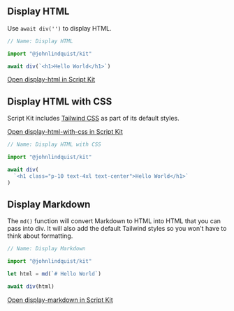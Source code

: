<meta url="https://github.com/johnlindquist/kit/discussions/818">
<meta id="D_kwDOEu7MBc4AP-jj">
<meta sectionId="1">
<meta title="HTML and Markdown">
<meta section="Essentials">
<meta i="0">    
<meta path="docs/display-html-and-markdown">

## Display HTML

Use `await div('')` to display HTML.

```js
// Name: Display HTML

import "@johnlindquist/kit"

await div(`<h1>Hello World</h1>`)
```

[Open display-html in Script Kit](https://scriptkit.com/api/new?name=display-html&url=https://gist.githubusercontent.com/johnlindquist/ba1d6754436d898f8cebe8558647e720/raw/468e99941e8c63eff51ba24b6cb7c86bb9dd70fe/display-html.js")

## Display HTML with CSS

Script Kit includes [Tailwind CSS](https://tailwindcss.com/) as part of its default styles.

[Open display-html-with-css in Script Kit](https://scriptkit.com/api/new?name=display-html-with-css&url=https://gist.githubusercontent.com/johnlindquist/18f9790d737f299ede36b54c9495035e/raw/1d80190f0cfce860078cec799fd614bd6f49a474/display-html-with-css.js")

```js
// Name: Display HTML with CSS

import "@johnlindquist/kit"

await div(
  `<h1 class="p-10 text-4xl text-center">Hello World</h1>`
)
```

## Display Markdown

The `md()` function will convert Markdown to HTML into HTML that you can pass into div. It will also add the default Tailwind styles so you won't have to think about formatting.

```js
// Name: Display Markdown

import "@johnlindquist/kit"

let html = md(`# Hello World`)

await div(html)
```

[Open display-markdown in Script Kit](https://scriptkit.com/api/new?name=display-markdown&url=https://gist.githubusercontent.com/johnlindquist/84779dbf8e39212c672b16ee72c68ccf/raw/7e985c988fa6aa878e4c0040dac6b87b8cfb173c/display-markdown.js")

